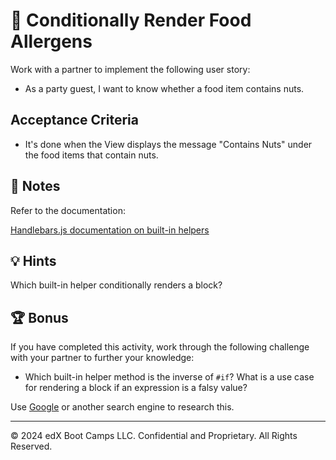 # 📖 Conditionally Render Food Allergens

Work with a partner to implement the following user story:

* As a party guest, I want to know whether a food item contains nuts.

## Acceptance Criteria

* It's done when the View displays the message "Contains Nuts" under the food items that contain nuts.

## 📝 Notes

Refer to the documentation: 

[Handlebars.js documentation on built-in helpers](https://handlebarsjs.com/guide/builtin-helpers.html#if)

## 💡 Hints

Which built-in helper conditionally renders a block?

## 🏆 Bonus

If you have completed this activity, work through the following challenge with your partner to further your knowledge:

* Which built-in helper method is the inverse of `#if`? What is a use case for rendering a block if an expression is a falsy value? 

Use [Google](https://www.google.com) or another search engine to research this.

---
© 2024 edX Boot Camps LLC. Confidential and Proprietary. All Rights Reserved.